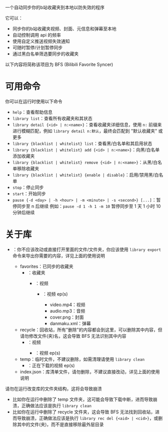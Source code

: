 一个自动同步你的b站收藏夹到本地以防失效的程序

它可以：
- 同步你的b站收藏夹视频、封面、元信息和弹幕至本地
- 自动控制调用 api 的频率
- 使用自定义推送视频失效通知
- 可随时暂停/计划暂停同步
- 通过黑白名单筛选要同步的收藏夹

以下内容将简称该项目为 BFS (Bilibili Favorite Syncer)


# 可用命令
你可以在运行时使用以下命令

- `help`：查看帮助信息
- `library list`：查看所有收藏夹和其状态
- `library detail {<id> | n:<name>}`：查看收藏夹详细信息，使用 `n:` 前缀来进行模糊匹配，例如 `library detail n:默认`，最终会匹配到 "默认收藏夹" 或更多
- `library {blacklist | whitelist} list`：查看黑/白名单和其启用状态
- `library {blacklist | whitelist} add {<id> | n:<name>}`：向黑/白名单添加收藏夹
- `library {blacklist | whitelist} remove {<id> | n:<name>}`：从黑/白名单移除收藏夹
- `library {blacklist | whitelist} {enable | disable}`：启用/禁用黑/白名单
- `stop`：停止同步
- `start`：开始同步
- `pause {-d <day> | -h <hour> | -m <minute> | -s <second>} [...]`：暂停同步至 n 后继续
  例如：`pause -d 1 -h 1 -m 10` 暂停同步至 1 天 1 小时 10 分钟后继续


# 关于库
- <ROOT>：你不应该改动或直接打开里面的文件/文件夹，你应该使用 `library export` 命令来导出你需要的内容，详见上面的使用说明
  - favorites：已同步的收藏夹
    - <id>：收藏夹
      - <aid>：视频
        - <cid>：视频 ep(s)
          - video.mp4：视频
          - audio.mp3：音频
          - cover.png：封面
          - danmaku.xml：弹幕
  - recycle：回收站，所有"删除"的内容都会到这里，可以删除其中内容，但请勿修改文件(夹)名，这会导致 BFS 无法识别其中内容
    - <aid>：视频
      - <cid>：视频 ep(s)
  - temp：临时文件，不建议删除，如需清理请使用 `library clean`
    - <cid>：正在下载的视频 ep(s)
  - index.json：库清单文件，请勿删除，不建议直接改动，详见上面的使用说明

请勿在运行改变库的文件夹结构，这将会导致崩溃
- 比如你在运行中删除了 temp 文件夹，这可能会导致下载中断，进而导致崩溃，正确做法应该是执行 `library clean`
- 比如你在运行中删除了 recycle 文件夹，这会导致 BFS 无法找到回收站，进而导致崩溃，正确做法应该是执行 `library rec del {<aid> | <cid>}`，或删除其中的文件(夹)，而不是直接移除最外层目录
